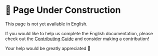 # 🚧 Page Under Construction

This page is not yet available in English.

If you would like to help us complete the English documentation, please check out the [Contributing Guide](../contribute.md) and consider making a contribution!

Your help would be greatly appreciated 💖
